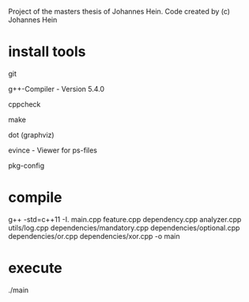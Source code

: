 Project of the masters thesis of Johannes Hein. Code created by (c) Johannes Hein

# install tools

git

g++-Compiler - Version 5.4.0

cppcheck

make

dot (graphviz)

evince - Viewer for ps-files

pkg-config

# compile

g++ -std=c++11 -I. main.cpp feature.cpp dependency.cpp analyzer.cpp utils/log.cpp dependencies/mandatory.cpp dependencies/optional.cpp dependencies/or.cpp dependencies/xor.cpp -o main

# execute

./main 
